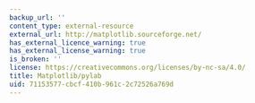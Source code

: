 ```yaml
---
backup_url: ''
content_type: external-resource
external_url: http://matplotlib.sourceforge.net/
has_external_licence_warning: true
has_external_license_warning: true
is_broken: ''
license: https://creativecommons.org/licenses/by-nc-sa/4.0/
title: Matplotlib/pylab
uid: 71153577-cbcf-410b-961c-2c72526a769d
---
```

